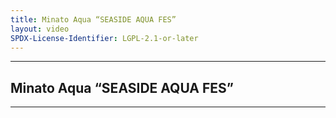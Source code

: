 ```yaml
---
title: Minato Aqua “SEASIDE AQUA FES”
layout: video
SPDX-License-Identifier: LGPL-2.1-or-later
---
```


---

## Minato Aqua “SEASIDE AQUA FES”

<div class="container">
  <video-js id="my-video" class="vjs-fluid vjs-layout-medium" poster="https://media.discordapp.net/attachments/1180439977784516618/1180442485131055164/aquasea.jpg" preload="auto" controls="controls" data-setup='{}'>
    <source src="https://xx58j-my.sharepoint.com/:v:/g/personal/peekaboo_xx58j_onmicrosoft_com/EcamNJTrcnRBu070RdGeF88B28wc-3UUWHyG7VbNRVKDOw?download=1" type="video/mp4" />
  </video-js>
</div>

---